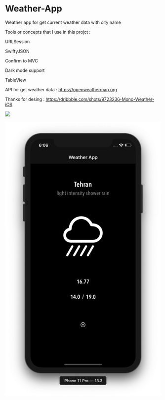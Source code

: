# Weather-App
Weather app for get current weather data with city name

Tools or concepts that I use in this projct :

URLSession

SwiftyJSON

Confirm to MVC

Dark mode support

TableView

API for get weather data : https://openweathermap.org

Thanks for desing : https://dribbble.com/shots/9723236-Mono-Weather-iOS

![](Screen/demo.gif)

![](Screen/Image.png)
